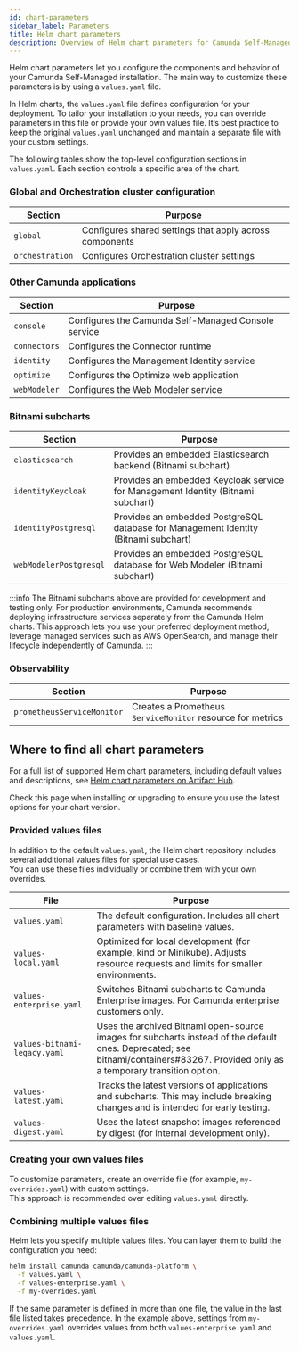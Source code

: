 ```yaml
---
id: chart-parameters
sidebar_label: Parameters
title: Helm chart parameters
description: Overview of Helm chart parameters for Camunda Self-Managed.
---
```


Helm chart parameters let you configure the components and behavior of your Camunda Self-Managed installation. The main way to customize these parameters is by using a `values.yaml` file.

In Helm charts, the `values.yaml` file defines configuration for your deployment. To tailor your installation to your needs, you can override parameters in this file or provide your own values file. It’s best practice to keep the original `values.yaml` unchanged and maintain a separate file with your custom settings.

The following tables show the top-level configuration sections in `values.yaml`. Each section controls a specific area of the chart.

### Global and Orchestration cluster configuration

| Section         | Purpose                                                 |
| --------------- | ------------------------------------------------------- |
| `global`        | Configures shared settings that apply across components |
| `orchestration` | Configures Orchestration cluster settings               |

### Other Camunda applications

| Section      | Purpose                                             |
| ------------ | --------------------------------------------------- |
| `console`    | Configures the Camunda Self-Managed Console service |
| `connectors` | Configures the Connector runtime                    |
| `identity`   | Configures the Management Identity service          |
| `optimize`   | Configures the Optimize web application             |
| `webModeler` | Configures the Web Modeler service                  |

### Bitnami subcharts

| Section                | Purpose                                                                             |
| ---------------------- | ----------------------------------------------------------------------------------- |
| `elasticsearch`        | Provides an embedded Elasticsearch backend (Bitnami subchart)                       |
| `identityKeycloak`     | Provides an embedded Keycloak service for Management Identity (Bitnami subchart)    |
| `identityPostgresql`   | Provides an embedded PostgreSQL database for Management Identity (Bitnami subchart) |
| `webModelerPostgresql` | Provides an embedded PostgreSQL database for Web Modeler (Bitnami subchart)         |

:::info
The Bitnami subcharts above are provided for development and testing only. For production environments, Camunda recommends deploying infrastructure services separately from the Camunda Helm charts. This approach lets you use your preferred deployment method, leverage managed services such as AWS OpenSearch, and manage their lifecycle independently of Camunda.
:::

### Observability

| Section                    | Purpose                                                    |
| -------------------------- | ---------------------------------------------------------- |
| `prometheusServiceMonitor` | Creates a Prometheus `ServiceMonitor` resource for metrics |

## Where to find all chart parameters

For a full list of supported Helm chart parameters, including default values and descriptions, see [Helm chart parameters on Artifact Hub](https://artifacthub.io/packages/helm/camunda/camunda-platform/#parameters).

Check this page when installing or upgrading to ensure you use the latest options for your chart version.

### Provided values files

In addition to the default `values.yaml`, the Helm chart repository includes several additional values files for special use cases.  
You can use these files individually or combine them with your own overrides.

| File                         | Purpose                                                                                                                                                                           |
| ---------------------------- | --------------------------------------------------------------------------------------------------------------------------------------------------------------------------------- |
| `values.yaml`                | The default configuration. Includes all chart parameters with baseline values.                                                                                                    |
| `values-local.yaml`          | Optimized for local development (for example, kind or Minikube). Adjusts resource requests and limits for smaller environments.                                                   |
| `values-enterprise.yaml`     | Switches Bitnami subcharts to Camunda Enterprise images. For Camunda enterprise customers only.                                                                                   |
| `values-bitnami-legacy.yaml` | Uses the archived Bitnami open-source images for subcharts instead of the default ones. Deprecated; see bitnami/containers#83267. Provided only as a temporary transition option. |
| `values-latest.yaml`         | Tracks the latest versions of applications and subcharts. This may include breaking changes and is intended for early testing.                                                    |
| `values-digest.yaml`         | Uses the latest snapshot images referenced by digest (for internal development only).                                                                                             |

### Creating your own values files

To customize parameters, create an override file (for example, `my-overrides.yaml`) with custom settings.  
This approach is recommended over editing `values.yaml` directly.

### Combining multiple values files

Helm lets you specify multiple values files. You can layer them to build the configuration you need:

```bash
helm install camunda camunda/camunda-platform \
  -f values.yaml \
  -f values-enterprise.yaml \
  -f my-overrides.yaml
```

If the same parameter is defined in more than one file, the value in the last file listed takes precedence.
In the example above, settings from `my-overrides.yaml` overrides values from both `values-enterprise.yaml` and `values.yaml`.
